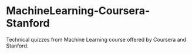 # MachineLearning-Coursera-Stanford
Technical quizzes from Machine Learning course offered by Coursera and Stanford.
